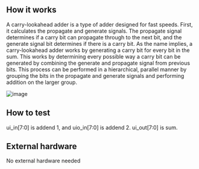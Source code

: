 <!---

This file is used to generate your project datasheet. Please fill in the information below and delete any unused
sections.

You can also include images in this folder and reference them in the markdown. Each image must be less than
512 kb in size, and the combined size of all images must be less than 1 MB.
-->

## How it works

A carry-lookahead adder is a type of adder designed for fast speeds. First, it calculates the propagate and generate signals. The propagate signal determines if a carry bit can propagate through to the next bit, and the generate signal bit determines if there is a carry bit. As the name implies, a carry-lookahead adder works by generating a carry bit for every bit in the sum. This works by determining every possible way a carry bit can be generated by combining the generate and propagate signal from previous bits. This process can be performed in a hierarchical, parallel manner by grouping the bits in the propagate and generate signals and performing addition on the larger group.


![image](https://github.com/user-attachments/assets/65e6f720-b96c-4482-bd73-eb1a8dca7e47)



## How to test

ui_in[7:0] is addend 1, and uio_in[7:0] is addend 2. ui_out[7:0] is sum.

## External hardware

No external hardware needed
